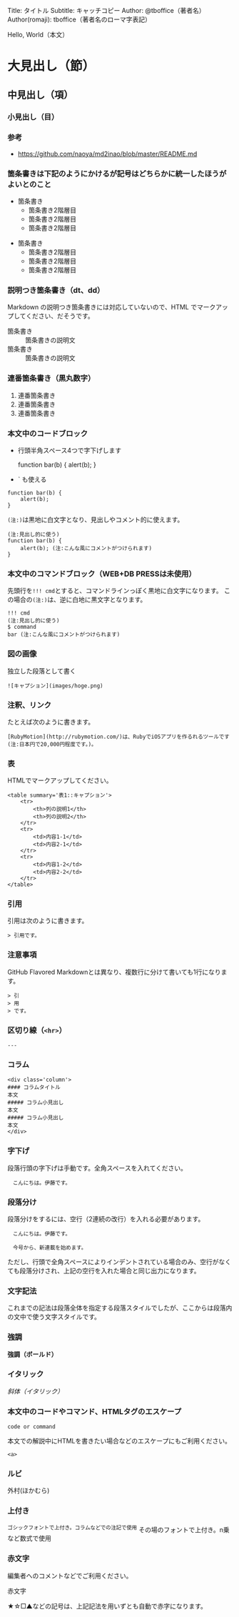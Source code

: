 Title: タイトル
Subtitle: キャッチコピー
Author: @tboffice（著者名）
Author(romaji): tboffice（著者名のローマ字表記）

Hello, World（本文）

# 大見出し（節）
## 中見出し（項）
### 小見出し（目）

### 参考

- https://github.com/naoya/md2inao/blob/master/README.md

### 箇条書きは下記のようにかけるが記号はどちらかに統一したほうがよいとのこと

* 箇条書き
    * 箇条書き2階層目
    * 箇条書き2階層目
    * 箇条書き2階層目

- 箇条書き
    - 箇条書き2階層目
    - 箇条書き2階層目
    - 箇条書き2階層目

### 説明つき箇条書き（dt、dd）

Markdown の説明つき箇条書きには対応していないので、HTML でマークアップしてください、だそうです。

<dl>
  <dt>箇条書き</dt>
  <dd>箇条書きの説明文</dd>
  <dt>箇条書き</dt>
  <dd>箇条書きの説明文</dd>
</dl>

### 連番箇条書き（黒丸数字）

1. 連番箇条書き
2. 連番箇条書き
3. 連番箇条書き

### 本文中のコードブロック

- 行頭半角スペース4つで字下げします

    function bar(b) {
        alert(b);
    }

- ` も使える

```
function bar(b) {
    alert(b);
}
```

`(注:)`は黒地に白文字となり、見出しやコメント的に使えます。

    (注:見出し的に使う)
    function bar(b) {
        alert(b); (注:こんな風にコメントがつけられます)
    }


### 本文中のコマンドブロック（WEB+DB PRESSは未使用）

先頭行を`!!! cmd`とすると、コマンドラインっぽく黒地に白文字になります。
この場合の`(注:)`は、逆に白地に黒文字となります。

    !!! cmd
    (注:見出し的に使う)
    $ command
    bar (注:こんな風にコメントがつけられます)


### 図の画像

独立した段落として書く

    ![キャプション](images/hoge.png)


### 注釈、リンク

たとえば次のように書きます。

    [RubyMotion](http://rubymotion.com/)は、RubyでiOSアプリを作るれるツールです(注:日本円で20,000円程度です。)。


### 表

HTMLでマークアップしてください。

    <table summary='表1::キャプション'>
        <tr>
            <th>列の説明1</th>
            <th>列の説明2</th>
        </tr>
        <tr>
            <td>内容1-1</td>
            <td>内容2-1</td>
        </tr>
        <tr>
            <td>内容1-2</td>
            <td>内容2-2</td>
        </tr>
    </table>

### 引用

引用は次のように書きます。

    > 引用です。

### 注意事項

GitHub Flavored Markdownとは異なり、複数行に分けて書いても1行になります。

    > 引
    > 用
    > です。


### 区切り線（`<hr>`）

    ---

### コラム

    <div class='column'>
    #### コラムタイトル
    本文
    ##### コラム小見出し
    本文
    ##### コラム小見出し
    本文
    </div>

### 字下げ

段落行頭の字下げは手動です。全角スペースを入れてください。

    　こんにちは。伊藤です。

### 段落分け

段落分けをするには、空行（2連続の改行）を入れる必要があります。

    　こんにちは。伊藤です。

    　今号から、新連載を始めます。


ただし、行頭で全角スペースによりインデントされている場合のみ、空行がなくても段落分けされ、上記の空行を入れた場合と同じ出力になります。

### 文字記法

これまでの記法は段落全体を指定する段落スタイルでしたが、ここからは段落内の文中で使う文字スタイルです。

### 強調

**強調（ボールド）**

### イタリック

_斜体（イタリック）_

### 本文中のコードやコマンド、HTMLタグのエスケープ

`code or command`

本文での解説中にHTMLを書きたい場合などのエスケープにもご利用ください。

`<a>`

### ルビ

<span class='ruby'>外村(ほかむら)</span>

### 上付き

<sup>ゴシックフォントで上付き。コラムなどでの注記で使用</sup>
<sup2>その場のフォントで上付き。n乗など数式で使用</sup2>

### 赤文字

編集者へのコメントなどでご利用ください。

<span class='red'>赤文字</span>

★☆□▲などの記号は、上記記法を用いずとも自動で赤字になります。


